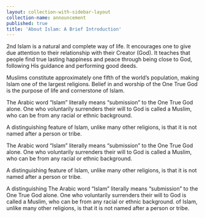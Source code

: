 ```yaml
---
layout: collection-with-sidebar-layout
collection-name: announcement
published: true
title: 'About Islam: A Brief Introduction'
---
```

2nd Islam is a natural and complete way of life. It encourages one to give due attention to their relationship with their Creator (God). It teaches that people find true lasting happiness and peace through being close to God, following His guidance and performing good deeds.

Muslims constitute approximately one fifth of the world’s population, making Islam one of the largest religions. Belief in and worship of the One True God is the purpose of life and cornerstone of Islam.

The Arabic word “Islam” literally means “submission” to the One True God alone. One who voluntarily surrenders their will to God is called a Muslim, who can be from any racial or ethnic background.

A distinguishing feature of Islam, unlike many other religions, is that it is not named after a person or tribe.

The Arabic word “Islam” literally means “submission” to the One True God alone. One who voluntarily surrenders their will to God is called a Muslim, who can be from any racial or ethnic background.

A distinguishing feature of Islam, unlike many other religions, is that it is not named after a person or tribe.

A distinguishing The Arabic word “Islam” literally means “submission” to the One True God alone. One who voluntarily surrenders their will to God is called a Muslim, who can be from any racial or ethnic background.
 of Islam, unlike many other religions, is that it is not named after a person or tribe.
